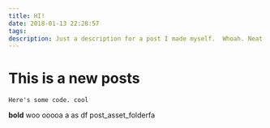 ```yaml
---
title: HI!
date: 2018-01-13 22:28:57
tags:
description: Just a description for a post I made myself.  Whoah. Neat.
---
```


# This is a new posts

`Here's some code. cool`

**bold**
woo ooooa a
as
df
post_asset_folderfa
